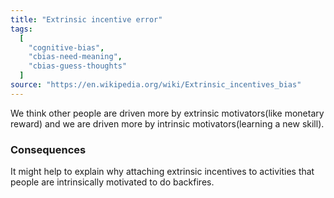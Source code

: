 ```yaml
---
title: "Extrinsic incentive error"
tags:
  [
    "cognitive-bias",
    "cbias-need-meaning",
    "cbias-guess-thoughts"
  ]
source: "https://en.wikipedia.org/wiki/Extrinsic_incentives_bias"
---
```


We think other people are driven more by extrinsic motivators(like monetary reward) and we are driven more by intrinsic motivators(learning a new skill).


### Consequences

It might help to explain why attaching extrinsic incentives to activities that people are intrinsically motivated to do backfires.

